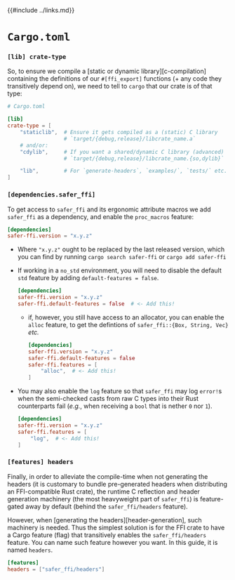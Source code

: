 {{#include ../links.md}}

# `Cargo.toml`

### `[lib] crate-type`

So, to ensure we compile a [static or dynamic library][c-compilation]
containing the definitions of our `#[ffi_export]` functions (+ any code they
transitively depend on), we need to tell to `cargo` that our crate is of that
type:

```toml
# Cargo.toml

[lib]
crate-type = [
    "staticlib",  # Ensure it gets compiled as a (static) C library
                  # `target/{debug,release}/libcrate_name.a`
    # and/or:
    "cdylib",     # If you want a shared/dynamic C library (advanced)
                  # `target/{debug,release}/libcrate_name.{so,dylib}`

    "lib",        # For `generate-headers`, `examples/`, `tests/` etc.
]
```

### `[dependencies.safer_ffi]`

To get access to `safer_ffi` and its ergonomic attribute macros we add `safer_ffi` as
a dependency, and enable the `proc_macros` feature:

```toml
[dependencies]
safer-ffi.version = "x.y.z"
```

  - Where `"x.y.z"` ought to be replaced by the last released version, which you
    can find by running `cargo search safer-ffi` or `cargo add safer-ffi`

  - If working in a `no_std` environment, you will need to disable the default
    `std` feature by adding `default-features = false`.

    ```toml
    [dependencies]
    safer-ffi.version = "x.y.z"
    safer-ffi.default-features = false  # <- Add this!
    ```


      - if, however, you still have access to an allocator, you can enable the
        `alloc` feature, to get the defintions of `safer_ffi::{Box, String, Vec}`
        _etc._

        ```toml
        [dependencies]
        safer-ffi.version = "x.y.z"
        safer-ffi.default-features = false
        safer-ffi.features = [
            "alloc",  # <- Add this!
        ]
        ```

  - You may also enable the `log` feature so that `safer_ffi` may log `error!`s
    when the semi-checked casts from raw C types into their Rust counterparts
    fail (_e.g._, when receiving a `bool` that is nether `0` nor `1`).

    ```toml
    [dependencies]
    safer-ffi.version = "x.y.z"
    safer-ffi.features = [
        "log",  # <- Add this!
    ]
    ```

### `[features] headers`

Finally, in order to alleviate the compile-time when not generating the headers
(it is customary to bundle pre-generated headers when distributing an
FFI-compatible Rust crate), the runtime C reflection and header generation
machinery (the most heavyweight part of `safer_ffi`) is feature-gated away by
default (behind the `safer_ffi/headers` feature).

However, when [generating the headers][header-generation], such machinery is
needed. Thus the simplest solution is for the FFI crate to have a Cargo feature
(flag) that transitively enables the `safer_ffi/headers` feature. You can name
such feature however you want. In this guide, it is named `headers`.

```toml
[features]
headers = ["safer_ffi/headers"]
```
